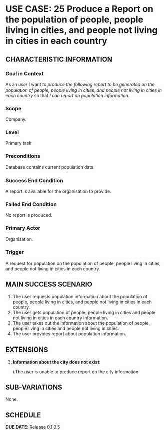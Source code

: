 # USE CASE: 25 Produce a Report on the population of people, people living in cities, and people not living in cities in each country

## CHARACTERISTIC INFORMATION

### Goal in Context

As an *user* I want *to produce the following report to be generated
on the population of people, people living in cities, and people not living in cities in each country* so that *I can report on population information*.

### Scope

Company.

### Level

Primary task.

### Preconditions

Database contains current population data.

### Success End Condition

A report is available for the organisation to provide.

### Failed End Condition

No report is produced.

### Primary Actor

Organisation.

### Trigger

A request for population on the population of people, people living in cities, and people not living in cities in each country.

## MAIN SUCCESS SCENARIO

1. The user requests population information about the population of people, people living in cities, and people not living in cities in each country.
2. The user gets population of people, people living in cities and people not living in cities in each country information.
3. The user takes out the information about the population of people, people living in cities and people not living in cities.
4. The user provides report about population information.

## EXTENSIONS

3. **Information about the city does not exist**:

   i.The user is unable to produce report on the city information.

## SUB-VARIATIONS

None.

## SCHEDULE

**DUE DATE**: Release 0.1.0.5
